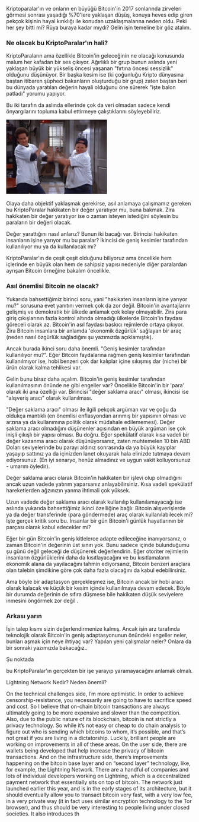 

Kriptoparalar'ın ve onların en büyüğü Bitcoin'in 2017 sonlarında zirveleri görmesi sonrası yaşadığı %70'lere yaklaşan düşüş, konuya heves edip giren pekçok kişinin hayal kırıklığı ile konudan uzaklaşmalarına neden oldu. Peki her şey bitti mi? Rüya buraya kadar mıydı? Gelin işin temeline bir göz atalım. 

### Ne olacak bu KriptoParalar'ın hali?

KriptoParaların ama özellikle Bitcoin'in geleceğinin ne olacağı konusunda malum her kafadan bir ses çıkıyor. Ağırlıklı bir grup bunun aslında yeni yaklaşan büyük bir yükseliş öncesi yaşanan "fırtına öncesi sessizlik" olduğunu düşünüyor. Bir başka kesim ise (ki çoğunluğu Kripto dünyasına baştan itibaren şüpheci bakanların oluşturduğu bir grup) zaten baştan beri bu dünyada yaratılan değerin hayali olduğunu öne sürerek "işte balon patladı" yorumu yapıyor.  

Bu iki tarafın da aslında ellerinde çok da veri olmadan sadece kendi önyargılarını topluma kabul ettirmeye çalıştıklarını söyleyebiliriz. 

![seinfeld2.gif](/assets/seinfeld2.gif)

Olaya daha objektif yaklaşmak gerekirse, asıl anlamaya çalışmamız gereken bu KriptoParalar hakikaten bir değer yaratıyor mu, buna bakmak. Zira hakikaten bir değer yaratıyor ise o zaman isteyen istediğini söylesin bu paraların bir değeri olacak. 

Değer yarattığını nasıl anlarız? Bunun iki bacağı var. Birincisi hakikaten insanların işine yarıyor mu bu paralar? İkincisi de geniş kesimler tarafından kullanılıyor mu ya da kullanılacak mı? 

KriptoParalar'ın de çeşit çeşit olduğunu biliyoruz ama öncelikle hem içlerinde en büyük olan hem de sahipsiz yapısı nedeniyle diğer paralardan ayrışan Bitcoin örneğine bakalım öncelikle. 


### Asıl önemlisi Bitcoin ne olacak?

Yukarıda bahsettiğimiz birinci soru, yani "hakikaten insanların işine yarıyor mu?" sorusuna evet yanıtını vermek çok da zor değil. Bitcoin'in avantajlarını gelişmiş ve demokratik bir ülkede anlamak çok kolay olmayabilir. Zira para giriş çıkışlarının fazla kontrol altında olmadığı ülkelerde Bitcoin'in faydası göreceli olarak az. Bitcoin'in asıl faydası baskıcı rejimlerde ortaya çıkıyor. Zira Bitcoin insanlara bir anlamda 'ekonomik özgürlük' sağlayan bir araç (neden nasıl özgürlük sağladığını şu yazımızda açıklamıştık). 

Ancak burada ikinci soru daha önemli. "Geniş kesimler tarafından kullanılıyor mu?". Eğer Bitcoin faydalarına rağmen geniş kesimler tarafından kullanılmıyor ise, hobi benzeri çok dar kalıplar içine sıkışmış dar (niche) bir ürün olarak kalma tehlikesi var. 

Gelin bunu biraz daha açalım. Bitcoin'in geniş kesimler tarafından kullanılmasının önünde ne gibi engeller var? Öncelikle Bitcoin'in bir 'para' olarak iki ana özelliği var. Birincisi "değer saklama aracı" olması, ikincisi ise "alışveriş aracı" olarak kullanılması. 

"Değer saklama aracı" olması ile ilgili pekçok argüman var ve çoğu da oldukça mantıklı (en önemlisi enflasyondan arınmış bir yapısının olması ve arzına ya da kullanımına politik olarak müdahale edilememesi).  Değer saklama aracı olmadığını düşünenler açısından en büyük argüman ise çok inişli çıkışlı bir yapısı olması. Bu doğru. Eğer spekülatif olarak kısa vadeli bir değer kazanma aracı olarak düşünüyorsanız, zaten muhtemelen 10 bin ABD Doları seviyelerinde bu parayı aldınız sonrasında da ya büyük kayıplar yaşayıp sattınız ya da içinizden lanet okuyarak hala elinizde tutmaya devam ediyorsunuz. (En iyi senaryo, henüz almadınız ve uygun vakit kolluyorsunuz - umarım öyledir).

Değer saklama aracı olarak Bitcoin'in hakikaten bir işlevi olup olmadığını ancak uzun vadede yatırım yaparsanız anlayabilirsiniz. Kısa vadeli spekülatif hareketlerden ağzınızın yanma ihtimali çok yüksek. 

Uzun vadede değer saklama aracı olarak kullanılıp kullanılamayacağı ise aslında yukarıda bahsettiğimiz ikinci özelliğine bağlı: Bitcoin alışverişlerde ya da değer transferinde (para göndermede) araç olarak kullanılabilecek mi? İşte gerçek kritik soru bu. İnsanlar bir gün Bitcoin'i günlük hayatlarının bir parçası olarak kabul edecekler mi? 

Eğer bir gün Bitcoin'in geniş kitlelerce adapte edileceğine inanıyorsanız, o zaman Bitcoin'in değerinin üst sınırı yok. Bunu sadece içinde bulunduğumu şu günü değil geleceği de düşünerek değerlendirin. Eğer otoriter rejimlerin insanların özgürlüklerini daha da kısıtlayacağını ve bu kısıtlamaların ekonomik alana da yayılacağını tahmin ediyorsanız, Bitcoin benzeri araçlara olan talebin şimdikine göre çok daha fazla olacağını da kabul edebilirsiniz. 

Ama böyle bir adaptasyon gerçekleşmez ise, Bitcoin ancak bir hobi aracı olarak kalacak ve küçük bir kesim içinde kullanılmaya devam edecek. Böyle bir durumda değerinin de sıfıra düşmese bile hakikaten düşük seviyelere inmesini öngörmek zor değil . 

### Arkası yarın

İşin talep kısmı sizin değerlendirmenize kalmış. Ancak işin arz tarafında teknolojik olarak Bitcoin'in geniş adaptasyonunun önündeki engeller neler, bunları aşmak için neye ihtiyaç var? Yapılan yeni çalışmalar neler? Onlara da bir sonraki yazımızda bakacağız.. 




Şu noktada 



bu KriptoParalar'ın gerçekten bir işe yarayıp yaramayacağını anlamak olmalı. 


Lightning Network
Nedir?
Neden önemli?

On the technical challenges side, I’m more optimistic. In order to achieve censorship-resistance, you necessarily are going to have to sacrifice speed and cost. So I believe that on-chain bitcoin transactions are always ultimately going to be more expensive and slower than the competition. Also, due to the public nature of its blockchain, bitcoin is not strictly a privacy technology. So while it’s not easy or cheap to do chain analysis to figure out who is sending which bitcoins to whom, it’s possible, and that’s not great if you are living in a dictatorship. Luckily, brilliant people are working on improvements in all of these areas. On the user side, there are wallets being developed that help increase the privacy of bitcoin transactions. And on the infrastructure side, there’s improvements happening on the bitcoin base layer and on “second layer” technology, like, for example, the Lightning Network. There are a handful of companies and lots of individual developers working on Lightning, which is a decentralized payment network that essentially sits on top of bitcoin. The network just launched earlier this year, and is in the early stages of its architecture, but it should eventually allow you to transact bitcoin very fast, with a very low fee, in a very private way (it in fact uses similar encryption technology to the Tor browser), and thus should be very interesting to people living under closed societies. It also introduces th
